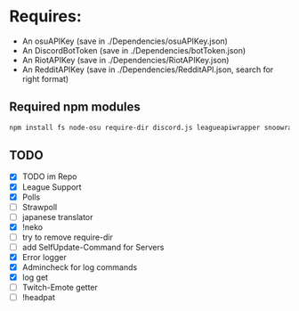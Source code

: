 # Requires:
* An osuAPIKey (save in ./Dependencies/osuAPIKey.json)
* An DiscordBotToken (save in ./Dependencies/botToken.json)
* An RiotAPIKey (save in ./Dependencies/RiotAPIKey.json)
* An RedditAPIKey (save in ./Dependencies/RedditAPI.json, search for right format)

## Required npm modules
```sh
npm install fs node-osu require-dir discord.js leagueapiwrapper snoowrap
```
## TODO
- [x] TODO im Repo
- [x] League Support
- [x] Polls
- [ ] Strawpoll
- [ ] japanese translator
- [x] !neko
- [ ] try to remove require-dir
- [ ] add SelfUpdate-Command for Servers
- [x] Error logger
- [x] Admincheck for log commands
- [x] log get
- [ ] Twitch-Emote getter
- [ ] !headpat 